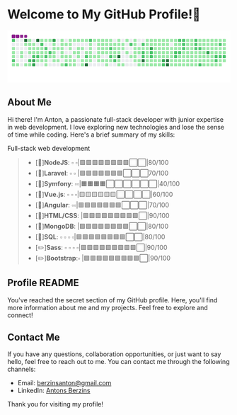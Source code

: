 <!--
### Hi there 

**PejarRu/PejarRu** is a ✨ _special_ ✨ repository because its `README.md` (this file) appears on your GitHub profile.

Here are some ideas to get you started:

- 🔭 I’m currently working on ...
- 🌱 I’m currently learning ...
- 👯 I’m looking to collaborate on ...
- 🤔 I’m looking for help with ...
- 💬 Ask me about ...
- 📫 How to reach me: ...
- 😄 Pronouns: ...
- ⚡ Fun fact: ...
-->
# Welcome to My GitHub Profile!👋
![Profile Banner](https://raw.githubusercontent.com/elihwyma/elihwyma/snake/github-contribution-grid-snake.gif)
## About Me

Hi there! I'm Anton, a passionate full-stack developer  with junior expertise in web development. I love exploring new technologies and lose the sense of time while coding. Here's a brief summary of my skills:

Full-stack web development

>  - [📡]**NodeJS**: ▫ ▫|🟩🟩🟩🟩🟩🟩🟩🟩⬜⬜|80/100
> - [📡]**Laravel**: ▫ ▫ |🟩🟩🟩🟩🟩🟩🟩⬜⬜⬜70/100
> - [📡]**Symfony**: ▫▫|🟧🟧🟧🟧⬜⬜⬜⬜⬜⬜|40/100
> - [📏]**Vue.js**: ▫ ▫ ▫|🟨🟨🟨🟨🟨🟨⬜⬜⬜⬜|60/100
> - [📏]**Angular**:  ▫▫|🟩🟩🟩🟩🟩🟩🟩⬜⬜⬜|70/100
> - [📏]**HTML/CSS**: |🟩🟩🟩🟩🟩🟩🟩🟩🟩⬜|90/100
> - [🧱]**MongoDB**: |🟩🟩🟩🟩🟩🟩🟩🟩⬜⬜|80/100
> - [🧱]**SQL**: ▫ ▫ ▫ ▫|🟩🟩🟩🟩🟩🟩🟩🟩⬜⬜|80/100
> - [✏️]**Sass**: ▫ ▫ ▫ ▫|🟩🟩🟩🟩🟩🟩🟩🟩🟩⬜|90/100
> - [✏️]**Bootstrap**:▫ |🟩🟩🟩🟩🟩🟩🟩🟩🟩⬜|90/100

## Profile README

You've reached the secret section of my GitHub profile. Here, you'll find more information about me and my projects. Feel free to explore and connect!
<!--
Check out my [portfolio website](https://example.com) to see my latest projects and learn more about my work.

## Pinned Projects

Take a look at some of my top projects that showcase my skills and experience. Click on the links below to explore them:

- [real-habitat](https://github.com/PejarRu/real-habitat)
- [angular-foodscore](https://github.com/PejarRu/angular-foodscore)

## Project READMEs

I try to of accompany my projects by a detailed README.md file. I believe in providing clear and concise documentation, so you'll find GIFs and images to demonstrate the functionality and features of my projects. Check out the following examples:

- [Project 1](https://github.com/PejarRu/project1): A fully functional web application with user authentication and product checkout.
- [Project 2](https://github.com/PejarRu/project2): An interactive dashboard showcasing real-time data visualizations.

Feel free to explore the repositories and discover more about the projects.
-->
## Contact Me

If you have any questions, collaboration opportunities, or just want to say hello, feel free to reach out to me. You can contact me through the following channels:

- Email: [berzinsanton@gmail.com](mailto:berzinsanton@gmail.com)
- LinkedIn: [Antons Berzins]([Antons (https://www.linkedin.com/in/antons-berzins-2890b5222/))

Thank you for visiting my profile!

